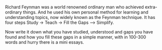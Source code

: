 Richard Feynman was a world renowned ordinary man who achieved extra-ordinary things. And he used his own personal method for learning and understanding topics, now widely known as the Feynman technique. It has four steps Study -> Teach -> Fill the Gaps --> Simplify.

Now write it down what you have studied, understood and gaps you have found and how you fill these gaps in a simple manner, with in 100-300 words and hurry there is a mini essays.
